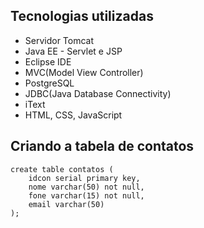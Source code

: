 ## Tecnologias utilizadas

- Servidor Tomcat
- Java EE - Servlet e JSP
- Eclipse IDE
- MVC(Model View Controller)
- PostgreSQL
- JDBC(Java Database Connectivity)
- iText
- HTML, CSS, JavaScript

## Criando a tabela de contatos

```
create table contatos (
	idcon serial primary key,
	nome varchar(50) not null,
	fone varchar(15) not null,
	email varchar(50)
);
```
	